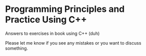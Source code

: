 # Programming Principles and Practice Using C++

Answers to exercises in book using C++ (duh)

Please let me know if you see any mistakes or you want to discuss something.
